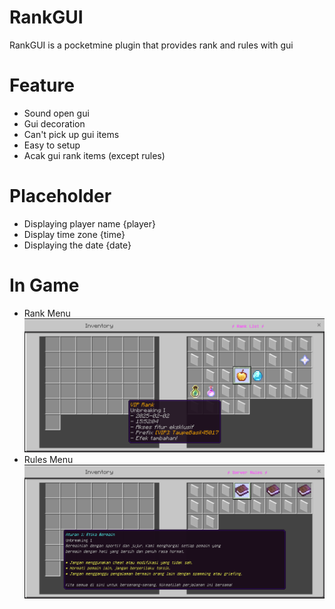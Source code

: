 # RankGUI
RankGUI is a pocketmine plugin that provides rank and rules with gui

# Feature
- Sound open gui
- Gui decoration
- Can't pick up gui items
- Easy to setup
- Acak gui rank items (except rules)

# Placeholder
- Displaying player name {player}
- Display time zone {time}
- Displaying the date {date}

# In Game
- Rank Menu
![Rank](image/Screenshot_20250202-155213.png)
- Rules Menu
![Rules](image/Screenshot_20250202-173116.png)
